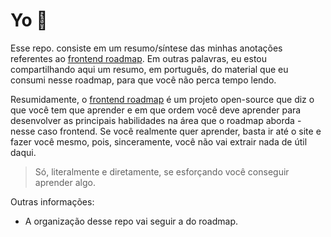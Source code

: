 # Yo 👋

Esse repo. consiste em um resumo/síntese das minhas anotações referentes ao [frontend roadmap](https://roadmap.sh/frontend).
Em outras palavras, eu estou compartilhando aqui um resumo, em português, do material que eu consumi nesse roadmap, para que você não perca tempo lendo.

Resumidamente, o [frontend roadmap](https://roadmap.sh/frontend) é um projeto open-source que diz o que você tem que aprender e em que ordem você deve aprender para desenvolver as principais habilidades na área que o roadmap aborda - nesse caso frontend. Se você realmente quer aprender, basta ir até o site e fazer você mesmo, pois, sinceramente, você não vai extrair nada de útil daqui.

> Só, literalmente e diretamente, se esforçando você conseguir aprender algo.

Outras informações:
- A organização desse repo vai seguir a do roadmap.
